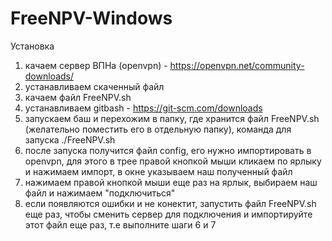 # FreeNPV-Windows

Установка

1) качаем сервер ВПНа (openvpn) - https://openvpn.net/community-downloads/
2) устанавливаем скаченный файл 
3) качаем файл FreeNPV.sh
4) устанавливаем gitbash - https://git-scm.com/downloads
5) запускаем баш и перехожим в папку, где хранится файл FreeNPV.sh (желательно поместить его в отдельную папку), команда для запуска ./FreeNPV.sh
6) после запуска получится файл config, его нужно импортировать в openvpn, для этого в трее правой кнопкой мыши кликаем по ярлыку и нажимаем импорт, в окне указываем наш полученный файл
7) нажимаем правой кнопкой мыши еще раз на ярлык, выбираем наш файл и нажимаем "подключиться"
8) если появляются ошибки и не конектит, запустить файл FreeNPV.sh еще раз, чтобы сменить сервер для подключения и импортируйте этот файл еще раз, т.е выполните шаги 6 и 7
